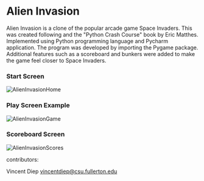 # Alien Invasion
Alien Invasion is a clone of the popular arcade game Space Invaders. 
This was created following and the "Python Crash Course" book by Eric Matthes.
Implemented using Python programming language and Pycharm application. The program was developed by importing the Pygame package.
Additional features such as a scoreboard and bunkers were added to make the game feel closer to Space Invaders.

### Start Screen
![AlienInvasionHome](https://user-images.githubusercontent.com/51553736/133871979-30d1abbc-d2e1-4463-9709-a737a97c0ae3.PNG)

### Play Screen Example
![AlienInvasionGame](https://user-images.githubusercontent.com/51553736/133871980-0f3f9639-a227-4ab3-b329-23586c6f5e37.PNG)

### Scoreboard Screen
![AlienInvasionScores](https://user-images.githubusercontent.com/51553736/133871982-97f0be2e-f6a8-4612-b2dd-21d12412ff2d.PNG)


contributors:

Vincent Diep vincentdiep@csu.fullerton.edu
